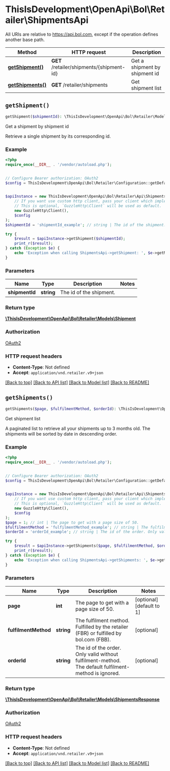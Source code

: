 # ThisIsDevelopment\OpenApi\Bol\Retailer\ShipmentsApi

All URIs are relative to https://api.bol.com, except if the operation defines another base path.

| Method | HTTP request | Description |
| ------------- | ------------- | ------------- |
| [**getShipment()**](ShipmentsApi.md#getShipment) | **GET** /retailer/shipments/{shipment-id} | Get a shipment by shipment id |
| [**getShipments()**](ShipmentsApi.md#getShipments) | **GET** /retailer/shipments | Get shipment list |


## `getShipment()`

```php
getShipment($shipmentId): \ThisIsDevelopment\OpenApi\Bol\Retailer\Models\Shipment
```

Get a shipment by shipment id

Retrieve a single shipment by its corresponding id.

### Example

```php
<?php
require_once(__DIR__ . '/vendor/autoload.php');


// Configure Bearer authorization: OAuth2
$config = ThisIsDevelopment\OpenApi\Bol\Retailer\Configuration::getDefaultConfiguration()->setAccessToken('YOUR_ACCESS_TOKEN');


$apiInstance = new ThisIsDevelopment\OpenApi\Bol\Retailer\Api\ShipmentsApi(
    // If you want use custom http client, pass your client which implements `GuzzleHttp\ClientInterface`.
    // This is optional, `GuzzleHttp\Client` will be used as default.
    new GuzzleHttp\Client(),
    $config
);
$shipmentId = 'shipmentId_example'; // string | The id of the shipment.

try {
    $result = $apiInstance->getShipment($shipmentId);
    print_r($result);
} catch (Exception $e) {
    echo 'Exception when calling ShipmentsApi->getShipment: ', $e->getMessage(), PHP_EOL;
}
```

### Parameters

| Name | Type | Description  | Notes |
| ------------- | ------------- | ------------- | ------------- |
| **shipmentId** | **string**| The id of the shipment. | |

### Return type

[**\ThisIsDevelopment\OpenApi\Bol\Retailer\Models\Shipment**](../Model/Shipment.md)

### Authorization

[OAuth2](../../README.md#OAuth2)

### HTTP request headers

- **Content-Type**: Not defined
- **Accept**: `application/vnd.retailer.v9+json`

[[Back to top]](#) [[Back to API list]](../../README.md#endpoints)
[[Back to Model list]](../../README.md#models)
[[Back to README]](../../README.md)

## `getShipments()`

```php
getShipments($page, $fulfilmentMethod, $orderId): \ThisIsDevelopment\OpenApi\Bol\Retailer\Models\ShipmentsResponse
```

Get shipment list

A paginated list to retrieve all your shipments up to 3 months old. The shipments will be sorted by date in descending order.

### Example

```php
<?php
require_once(__DIR__ . '/vendor/autoload.php');


// Configure Bearer authorization: OAuth2
$config = ThisIsDevelopment\OpenApi\Bol\Retailer\Configuration::getDefaultConfiguration()->setAccessToken('YOUR_ACCESS_TOKEN');


$apiInstance = new ThisIsDevelopment\OpenApi\Bol\Retailer\Api\ShipmentsApi(
    // If you want use custom http client, pass your client which implements `GuzzleHttp\ClientInterface`.
    // This is optional, `GuzzleHttp\Client` will be used as default.
    new GuzzleHttp\Client(),
    $config
);
$page = 1; // int | The page to get with a page size of 50.
$fulfilmentMethod = 'fulfilmentMethod_example'; // string | The fulfilment method. Fulfilled by the retailer (FBR) or fulfilled by bol.com (FBB).
$orderId = 'orderId_example'; // string | The id of the order. Only valid without fulfilment-method. The default fulfilment-method is ignored.

try {
    $result = $apiInstance->getShipments($page, $fulfilmentMethod, $orderId);
    print_r($result);
} catch (Exception $e) {
    echo 'Exception when calling ShipmentsApi->getShipments: ', $e->getMessage(), PHP_EOL;
}
```

### Parameters

| Name | Type | Description  | Notes |
| ------------- | ------------- | ------------- | ------------- |
| **page** | **int**| The page to get with a page size of 50. | [optional] [default to 1] |
| **fulfilmentMethod** | **string**| The fulfilment method. Fulfilled by the retailer (FBR) or fulfilled by bol.com (FBB). | [optional] |
| **orderId** | **string**| The id of the order. Only valid without fulfilment-method. The default fulfilment-method is ignored. | [optional] |

### Return type

[**\ThisIsDevelopment\OpenApi\Bol\Retailer\Models\ShipmentsResponse**](../Model/ShipmentsResponse.md)

### Authorization

[OAuth2](../../README.md#OAuth2)

### HTTP request headers

- **Content-Type**: Not defined
- **Accept**: `application/vnd.retailer.v9+json`

[[Back to top]](#) [[Back to API list]](../../README.md#endpoints)
[[Back to Model list]](../../README.md#models)
[[Back to README]](../../README.md)
